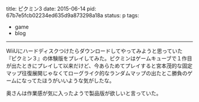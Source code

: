 title: ピクミン3
date: 2015-06-14
pid: 67b7e5fcb02234ed635d9a873298a18a
status: p
tags:
- game
- blog
---

WiiUにハードディスクつけたらダウンロードしてやってみようと思っていた『ピクミン３』の体験版をプレイしてみた。ピクミンはゲームキューブで１作目が出たときにプレイして以来だけど、今あらためてプレイすると宮本茂的な固定マップ往復展開じゃなくてローグライク的なランダムマップの出たとこ勝負のゲームになってたほうがいいような気がしたな。

奥さんは作業感が気に入ったようで製品版が欲しいと言っていた。
